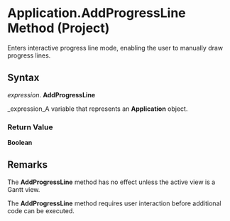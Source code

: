 
# Application.AddProgressLine Method (Project)

Enters interactive progress line mode, enabling the user to manually draw progress lines.


## Syntax

 _expression_. **AddProgressLine**

 _expression_A variable that represents an  **Application** object.


### Return Value

 **Boolean**


## Remarks

The  **AddProgressLine** method has no effect unless the active view is a Gantt view.

The  **AddProgressLine** method requires user interaction before additional code can be executed.

